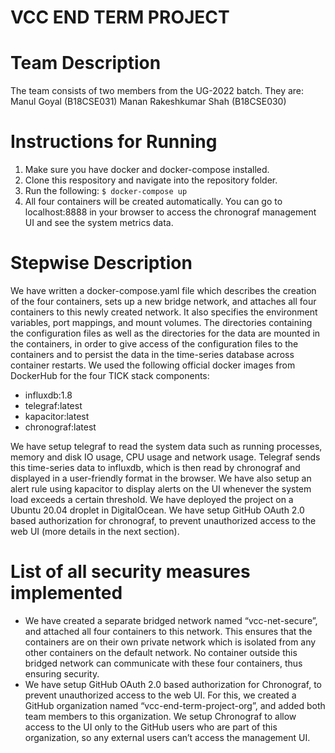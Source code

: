 # VCC END TERM PROJECT

# Team Description

The team consists of two members from the UG-2022 batch. They are:
Manul Goyal (B18CSE031)
Manan Rakeshkumar Shah (B18CSE030)

# Instructions for Running

1. Make sure you have docker and docker-compose installed.
2. Clone this respository and navigate into the repository folder.
3. Run the following:
`$ docker-compose up`
4. All four containers will be created automatically. You can go to localhost:8888 in your browser to access the chronograf management UI and see the system metrics data.

# Stepwise Description
We have written a docker-compose.yaml file which describes the creation of the four containers, sets up a new bridge network, and attaches all four containers to this newly created network. It also specifies the environment variables, port mappings, and mount volumes. The directories containing the configuration files as well as the directories for the data are mounted in the containers, in order to give access of the configuration files to the containers and to persist the data in the time-series database across container restarts.
We used the following official docker images from DockerHub for the four TICK stack components:


- influxdb:1.8
- telegraf:latest 
- kapacitor:latest
- chronograf:latest


We have setup telegraf to read the system data such as running processes, memory and disk IO usage, CPU usage and network usage. Telegraf sends this time-series data to influxdb, which is then read by chronograf and displayed in a user-friendly format in the browser. We have also setup an alert rule using kapacitor to display alerts on the UI whenever the system load exceeds a certain threshold.
We have deployed the project on a Ubuntu 20.04 droplet in DigitalOcean. We have setup GitHub OAuth 2.0 based authorization for chronograf, to prevent unauthorized access to the web UI (more details in the next section). 

# List of all security measures implemented
- We have created a separate bridged network named “vcc-net-secure”, and attached all four containers to this network. This ensures that the containers are on their own private network which is isolated from any other containers on the default network. No container outside this bridged network can communicate with these four containers, thus ensuring security.
- We have setup GitHub OAuth 2.0 based authorization for Chronograf, to prevent unauthorized access to the web UI. For this, we created a GitHub organization named “vcc-end-term-project-org”, and added both team members to this organization. We setup Chronograf to allow access to the UI only to the GitHub users who are part of this organization, so any external users can’t access the management UI.
